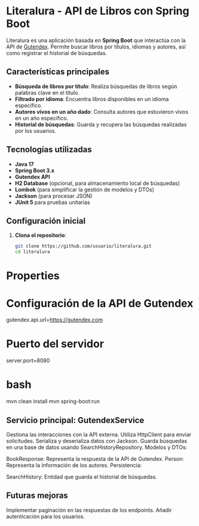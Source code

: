 # Literalura - API de Libros con Spring Boot

Literalura es una aplicación basada en **Spring Boot** que interactúa con la API de [Gutendex](https://gutendex.com). Permite buscar libros por títulos, idiomas y autores, así como registrar el historial de búsquedas.

## Características principales

- **Búsqueda de libros por título**: Realiza búsquedas de libros según palabras clave en el título.
- **Filtrado por idioma**: Encuentra libros disponibles en un idioma específico.
- **Autores vivos en un año dado**: Consulta autores que estuvieron vivos en un año específico.
- **Historial de búsquedas**: Guarda y recupera las búsquedas realizadas por los usuarios.

## Tecnologías utilizadas

- **Java 17**
- **Spring Boot 3.x**
- **Gutendex API**
- **H2 Database** (opcional, para almacenamiento local de búsquedas)
- **Lombok** (para simplificar la gestión de modelos y DTOs)
- **Jackson** (para procesar JSON)
- **JUnit 5** para pruebas unitarias

## Configuración inicial

1. **Clona el repositorio**:
   ```bash
   git clone https://github.com/usuario/literalura.git
   cd literalura
# Properties

# Configuración de la API de Gutendex
gutendex.api.url=https://gutendex.com
# Puerto del servidor
server.port=8080
# bash
mvn clean install
mvn spring-boot:run

## Servicio principal: GutendexService

Gestiona las interacciones con la API externa.
Utiliza HttpClient para enviar solicitudes.
Serializa y deserializa datos con Jackson.
Guarda búsquedas en una base de datos usando SearchHistoryRepository.
Modelos y DTOs:

BookResponse: Representa la respuesta de la API de Gutendex.
Person: Representa la información de los autores.
Persistencia:

SearchHistory: Entidad que guarda el historial de búsquedas.

## Futuras mejoras
Implementar paginación en las respuestas de los endpoints.
Añadir autenticación para los usuarios.
